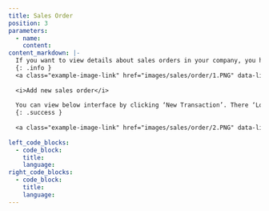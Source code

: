 ```yaml
---
title: Sales Order
position: 3
parameters:
  - name:
    content:
content_markdown: |-
  If you want to view details about sales orders in your company, you have to click ‘Sales Order’ tab. Then you can view below interface.Top of the page, you can view summary of the top ordered items, daily total sales order history, invoiced sales orders. To add new sales order, you have to click ‘New transaction’ button. 
  {: .info }
  <a class="example-image-link" href="images/sales/order/1.PNG" data-lightbox="example-1"><img class="example-image" src="images/sales/order/1.PNG" data-lightbox="example-1" alt=""></a> 
  
  <i>Add new sales order</i>
  
  You can view below interface by clicking ‘New Transaction’. There ‘Location’, ‘Customer’, ‘Salesman’ and ‘Item’ are autocompleted fields. By clicking plus mark which is behind the ‘Customer’ field, you can add new customer to the system. After filling relevant details, you have to click ‘Add’ button. Then the details will load to the table. 
  {: .success }
  
  <a class="example-image-link" href="images/sales/order/2.PNG" data-lightbox="example-1"><img class="example-image" src="images/sales/order/2.PNG" data-lightbox="example-1" alt=""></a> 
  
left_code_blocks:
  - code_block:
    title:
    language:
right_code_blocks:
  - code_block:
    title:
    language:
---
```

